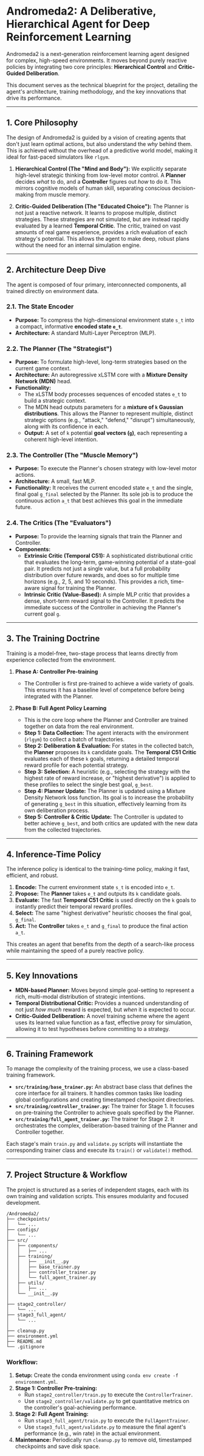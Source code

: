 # **Andromeda2: A Deliberative, Hierarchical Agent for Deep Reinforcement Learning**

Andromeda2 is a next-generation reinforcement learning agent designed for complex, high-speed environments. It moves beyond purely reactive policies by integrating two core principles: **Hierarchical Control** and **Critic-Guided Deliberation**.

This document serves as the technical blueprint for the project, detailing the agent's architecture, training methodology, and the key innovations that drive its performance.

---

## **1. Core Philosophy**

The design of Andromeda2 is guided by a vision of creating agents that don't just learn optimal actions, but also understand the *why* behind them. This is achieved without the overhead of a predictive world model, making it ideal for fast-paced simulators like `rlgym`.

1.  **Hierarchical Control (The "Mind and Body"):** We explicitly separate high-level strategic thinking from low-level motor control. A **Planner** decides *what* to do, and a **Controller** figures out *how* to do it. This mirrors cognitive models of human skill, separating conscious decision-making from muscle memory.

2.  **Critic-Guided Deliberation (The "Educated Choice"):** The Planner is not just a reactive network. It learns to propose multiple, distinct strategies. These strategies are not simulated, but are instead rapidly evaluated by a learned **Temporal Critic**. The critic, trained on vast amounts of real game experience, provides a rich evaluation of each strategy's potential. This allows the agent to make deep, robust plans without the need for an internal simulation engine.

---

## **2. Architecture Deep Dive**

The agent is composed of four primary, interconnected components, all trained directly on environment data.

### **2.1. The State Encoder**
*   **Purpose:** To compress the high-dimensional environment state `s_t` into a compact, informative **encoded state `e_t`**.
*   **Architecture:** A standard Multi-Layer Perceptron (MLP).

### **2.2. The Planner (The "Strategist")**
*   **Purpose:** To formulate high-level, long-term strategies based on the current game context.
*   **Architecture:** An autoregressive xLSTM core with a **Mixture Density Network (MDN)** head.
*   **Functionality:**
    *   The xLSTM body processes sequences of encoded states `e_t` to build a strategic context.
    *   The MDN head outputs parameters for a **mixture of `k` Gaussian distributions**. This allows the Planner to represent multiple, distinct strategic options (e.g., "attack," "defend," "disrupt") simultaneously, along with its confidence in each.
    *   **Output:** A set of `k` potential **goal vectors (`g`)**, each representing a coherent high-level intention.

### **2.3. The Controller (The "Muscle Memory")**
*   **Purpose:** To execute the Planner's chosen strategy with low-level motor actions.
*   **Architecture:** A small, fast MLP.
*   **Functionality:** It receives the current encoded state `e_t` and the single, final goal `g_final` selected by the Planner. Its sole job is to produce the continuous action `a_t` that best achieves this goal in the immediate future.

### **2.4. The Critics (The "Evaluators")**
*   **Purpose:** To provide the learning signals that train the Planner and Controller.
*   **Components:**
    *   **Extrinsic Critic (Temporal C51):** A sophisticated distributional critic that evaluates the long-term, game-winning potential of a state-goal pair. It predicts not just a single value, but a full probability distribution over future rewards, and does so for multiple time horizons (e.g., 2, 5, and 10 seconds). This provides a rich, time-aware signal for training the Planner.
    *   **Intrinsic Critic (Value-Based):** A simple MLP critic that provides a dense, short-term reward signal to the Controller. It predicts the immediate success of the Controller in achieving the Planner's current goal `g`.

---

## **3. The Training Doctrine**

Training is a model-free, two-stage process that learns directly from experience collected from the environment.

1.  **Phase A: Controller Pre-training**
    *   The Controller is first pre-trained to achieve a wide variety of goals. This ensures it has a baseline level of competence before being integrated with the Planner.

2.  **Phase B: Full Agent Policy Learning**
    *   This is the core loop where the Planner and Controller are trained together on data from the real environment.
    *   **Step 1: Data Collection:** The agent interacts with the environment (`rlgym`) to collect a batch of trajectories.
    *   **Step 2: Deliberation & Evaluation:** For states in the collected batch, the **Planner** proposes its `k` candidate goals. The **Temporal C51 Critic** evaluates each of these `k` goals, returning a detailed temporal reward profile for each potential strategy.
    *   **Step 3: Selection:** A heuristic (e.g., selecting the strategy with the highest rate of reward increase, or "highest derivative") is applied to these profiles to select the single best goal, `g_best`.
    *   **Step 4: Planner Update:** The Planner is updated using a Mixture Density Network loss function. Its goal is to increase the probability of generating `g_best` in this situation, effectively learning from its own deliberation process.
    *   **Step 5: Controller & Critic Update:** The Controller is updated to better achieve `g_best`, and both critics are updated with the new data from the collected trajectories.

---

## **4. Inference-Time Policy**

The inference policy is identical to the training-time policy, making it fast, efficient, and robust.

1.  **Encode:** The current environment state `s_t` is encoded into `e_t`.
2.  **Propose:** The **Planner** takes `e_t` and outputs its `k` candidate goals.
3.  **Evaluate:** The fast **Temporal C51 Critic** is used directly on the `k` goals to instantly predict their temporal reward profiles.
4.  **Select:** The same "highest derivative" heuristic chooses the final goal, `g_final`.
5.  **Act:** The **Controller** takes `e_t` and `g_final` to produce the final action `a_t`.

This creates an agent that benefits from the depth of a search-like process while maintaining the speed of a purely reactive policy.

---

## **5. Key Innovations**

*   **MDN-based Planner:** Moves beyond simple goal-setting to represent a rich, multi-modal distribution of strategic intentions.
*   **Temporal Distributional Critic:** Provides a nuanced understanding of not just *how much* reward is expected, but *when* it is expected to occur.
*   **Critic-Guided Deliberation:** A novel training scheme where the agent uses its learned value function as a fast, effective proxy for simulation, allowing it to test hypotheses before committing to a strategy.

---

## **6. Training Framework**

To manage the complexity of the training process, we use a class-based training framework.

*   **`src/training/base_trainer.py`:** An abstract base class that defines the core interface for all trainers. It handles common tasks like loading global configurations and creating timestamped checkpoint directories.
*   **`src/training/controller_trainer.py`:** The trainer for Stage 1. It focuses on pre-training the Controller to achieve goals specified by the Planner.
*   **`src/training/full_agent_trainer.py`:** The trainer for Stage 2. It orchestrates the complex, deliberation-based training of the Planner and Controller together.

Each stage's main `train.py` and `validate.py` scripts will instantiate the corresponding trainer class and execute its `train()` or `validate()` method.

---

## **7. Project Structure & Workflow**

The project is structured as a series of independent stages, each with its own training and validation scripts. This ensures modularity and focused development.

```
/Andromeda2/
├── checkpoints/
│   └── ...
├── configs/
│   └── ...
├── src/
│   ├── components/
│   │   ├── ...
│   ├── training/
│   │   ├── __init__.py
│   │   ├── base_trainer.py
│   │   ├── controller_trainer.py
│   │   └── full_agent_trainer.py
│   ├── utils/
│   │   ├── ...
│   └── __init__.py
│
├── stage2_controller/
│   └── ...
├── stage3_full_agent/
│   └── ...
│
├── cleanup.py
├── environment.yml
├── README.md
└── .gitignore
```

### **Workflow:**

1.  **Setup:** Create the conda environment using `conda env create -f environment.yml`.
2.  **Stage 1: Controller Pre-training:**
    *   Run `stage2_controller/train.py` to execute the `ControllerTrainer`.
    *   Use `stage2_controller/validate.py` to get quantitative metrics on the controller's goal-achieving performance.
3.  **Stage 2: Full Agent Training:**
    *   Run `stage3_full_agent/train.py` to execute the `FullAgentTrainer`.
    *   Use `stage3_full_agent/validate.py` to measure the final agent's performance (e.g., win rate) in the actual environment.
4.  **Maintenance:** Periodically run `cleanup.py` to remove old, timestamped checkpoints and save disk space.
